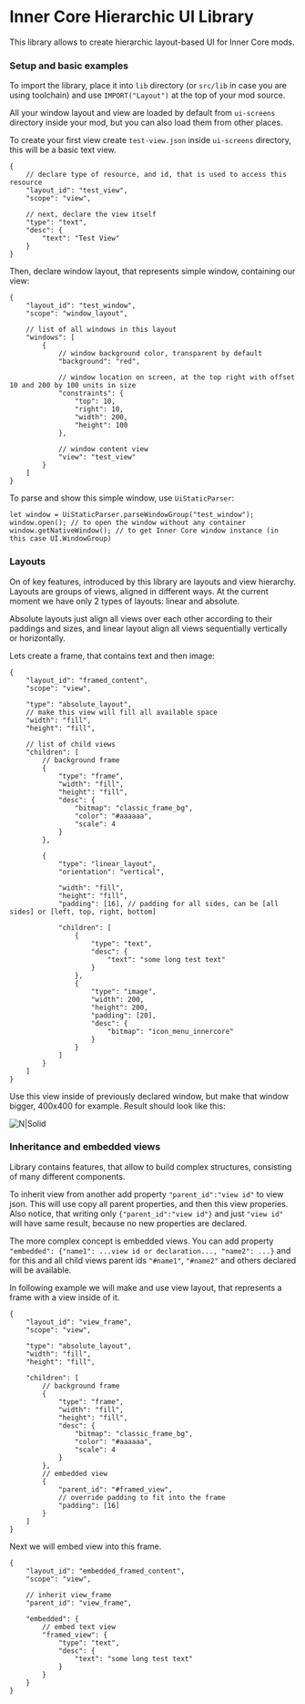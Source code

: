 # Inner Core Hierarchic UI Library
This library allows to create hierarchic layout-based UI for Inner Core mods. 

### Setup and basic examples
To import the library, place it into `lib` directory (or `src/lib` in case you are using toolchain) and use `IMPORT("Layout")` at the top of your mod source.

All your window layout and view are loaded by default from `ui-screens` directory inside your mod, but you can also load them from other places.

To create your first view create `test-view.json` inside `ui-screens` directory, this will be a basic text view.

```
{
    // declare type of resource, and id, that is used to access this resource
    "layout_id": "test_view",
    "scope": "view",
    
    // next, declare the view itself
    "type": "text",
    "desc": {
        "text": "Test View"
    }
}
```

Then, declare window layout, that represents simple window, containing our view:

```
{
    "layout_id": "test_window",
    "scope": "window_layout",
    
    // list of all windows in this layout
    "windows": [
        {
            // window background color, transparent by default
            "background": "red",
            
            // window location on screen, at the top right with offset 10 and 200 by 100 units in size
            "constraints": {
                "top": 10,
                "right": 10,
                "width": 200,
                "height": 100
            },
            
            // window content view
            "view": "test_view"
        }
    ]
}
```

To parse and show this simple window, use `UiStaticParser`:
```
let window = UiStaticParser.parseWindowGroup("test_window");
window.open(); // to open the window without any container
window.getNativeWindow(); // to get Inner Core window instance (in this case UI.WindowGroup)
```

### Layouts
On of key features, introduced by this library are layouts and view hierarchy. Layouts are groups of views, aligned in different ways. At the current moment we have only 2 types of layouts: linear and absolute.

Absolute layouts just align all views over each other according to their paddings and sizes, and linear layout align all views sequentially vertically or horizontally.

Lets create a frame, that contains text and then image:
```
{
    "layout_id": "framed_content",
    "scope": "view",
    
    "type": "absolute_layout",
    // make this view will fill all available space
    "width": "fill",
    "height": "fill",
    
    // list of child views
    "children": [
        // background frame
        {
            "type": "frame",
            "width": "fill",
            "height": "fill",
            "desc": {
                "bitmap": "classic_frame_bg",
                "color": "#aaaaaa",
                "scale": 4
            }
        },
        
        {
            "type": "linear_layout",
            "orientation": "vertical",
            
            "width": "fill",
            "height": "fill",
            "padding": [16], // padding for all sides, can be [all sides] or [left, top, right, bottom]
            
            "children": [
                {
                    "type": "text",
                    "desc": {
                        "text": "some long test text"    
                    }
                },
                {
                    "type": "image",
                    "width": 200,
                    "height": 200,
                    "padding": [20],
                    "desc": {
                        "bitmap": "icon_menu_innercore"
                    }
                }
            ]
        }
    ]
}
```

Use this view inside of previously declared window, but make that window bigger, 400x400 for example. Result should look like this:

![N|Solid](https://i.imgur.com/Kc4ZArg.png)


### Inheritance and embedded views
Library contains features, that allow to build complex structures, consisting of many different components.

To inherit view from another add property `"parent_id":"view id"` to view json. This will use copy all parent properties, and then this view properies. Also notice, that writing only `{"parent_id":"view id"}` and just `"view id"` will have same result, because no new properties are declared.

The more complex concept is embedded views. You can add property `"embedded": {"name1": ...view id or declaration..., "name2": ...}` and for this and all child views parent ids `"#name1"`, `"#name2"` and others declared will be available.

In following example we will make and use view layout, that represents a frame with a view inside of it.

```
{
    "layout_id": "view_frame",
    "scope": "view",
    
    "type": "absolute_layout",
    "width": "fill",
    "height": "fill",
    
    "children": [
        // background frame
        {
            "type": "frame",
            "width": "fill",
            "height": "fill",
            "desc": {
                "bitmap": "classic_frame_bg",
                "color": "#aaaaaa",
                "scale": 4
            }
        },
        // embedded view
        {
            "parent_id": "#framed_view",
            // override padding to fit into the frame
            "padding": [16]
        }
    ]
}
```

Next we will embed view into this frame.
```
{
    "layout_id": "embedded_framed_content",
    "scope": "view",
    
    // inherit view_frame
    "parent_id": "view_frame",
    
    "embedded": {
        // embed text view
        "framed_view": {
            "type": "text",
            "desc": {
                "text": "some long test text"    
            }
        }
    }
}
```




